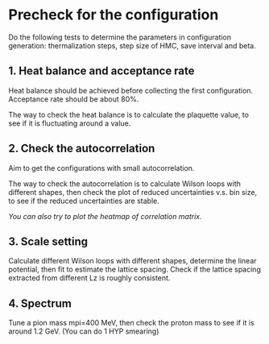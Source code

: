 # Precheck for the configuration

Do the following tests to determine the parameters in configuration generation: thermalization steps, step size of HMC, save interval and beta.

## 1. Heat balance and acceptance rate

Heat balance should be achieved before collecting the first configuration. Acceptance rate should be about 80%.

The way to check the heat balance is to calculate the plaquette value, to see if it is fluctuating around a value.

## 2. Check the autocorrelation

Aim to get the configurations with small autocorrelation.

The way to check the autocorrelation is to calculate Wilson loops with different shapes, then check the plot of reduced uncertainties v.s. bin size, to see if the reduced uncertainties are stable.

*You can also try to plot the heatmap of correlation matrix.*

## 3. Scale setting

Calculate different Wilson loops with different shapes, determine the linear potential, then fit to estimate the lattice spacing. Check if the lattice spacing extracted from different Lz is roughly consistent.

## 4. Spectrum

Tune a pion mass mpi=400 MeV, then check the proton mass to see if it is around 1.2 GeV. (You can do 1 HYP smearing)